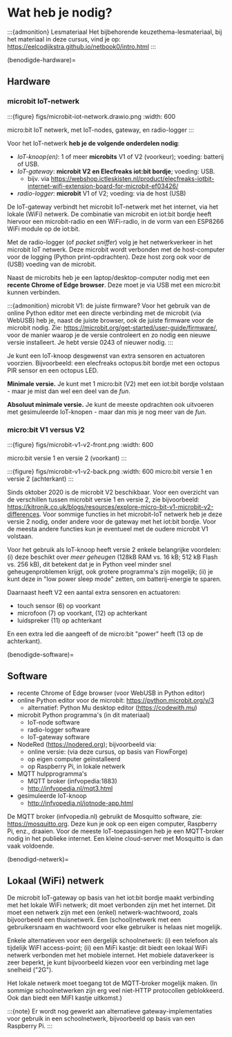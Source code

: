 # Wat heb je nodig?

:::{admonition} Lesmateriaal
Het bijbehorende keuzethema-lesmateriaal, bij het materiaal in deze cursus, vind je op: https://eelcodijkstra.github.io/netbook0/intro.html
:::

(benodigde-hardware)=
## Hardware

### microbit IoT-netwerk

:::{figure} figs/microbit-iot-network.drawio.png
:width: 600

micro:bit IoT netwerk, met IoT-nodes, gateway, en radio-logger
:::

Voor het IoT-netwerk **heb je de volgende onderdelen nodig**:

* *IoT-knoop(en)*: 1 of meer **microbits** V1 of V2 (voorkeur); voeding: batterij of USB. 
* *IoT-gateway*: **microbit V2 en Elecfreaks iot:bit bordje**; voeding: USB.
    *  bijv. via https://webshop.ictleskisten.nl/product/elecfreaks-iotbit-internet-wifi-extension-board-for-microbit-ef03426/
* *radio-logger*: **microbit** V1 of V2; voeding: via de host (USB)

De IoT-gateway verbindt het microbit IoT-netwerk met het internet, via het lokale (WiFi) netwerk.
De combinatie van microbit en iot:bit bordje heeft hiervoor een microbit-radio en een WiFi-radio, in de vorm van een ESP8266 WiFi module op de iot:bit.

Met de radio-logger (of *packet sniffer*) volg je het netwerkverkeer in het microbit IoT netwerk.
Deze microbit wordt verbonden met de host-computer voor de logging (Python print-opdrachten).
Deze host zorg ook voor de (USB) voeding van de microbit.

Naast de microbits heb je een laptop/desktop-computer nodig met een **recente Chrome of Edge browser**. Deze moet je via USB met een micro:bit kunnen verbinden.

:::{admonition} microbit V1: de juiste firmware?
Voor het gebruik van de online Python editor met een directe verbinding met de microbit (via WebUSB) heb je, naast de juiste browser, ook de juiste firmware voor de microbit nodig. Zie: https://microbit.org/get-started/user-guide/firmware/, voor de manier waarop je de versie controleert en zo nodig een nieuwe versie installeert. Je hebt versie 0243 of nieuwer nodig.
:::

Je kunt een IoT-knoop desgewenst van extra sensoren en actuatoren voorzien. Bijvoorbeeld: een elecfreaks octopus:bit bordje met een octopus PIR sensor en een octopus LED. 

**Minimale versie.** Je kunt met 1 micro:bit (V2) met een iot:bit bordje volstaan - maar je mist dan wel een deel van de *fun*.

**Absoluut minimale versie.** Je kunt de meeste opdrachten ook uitvoeren met gesimuleerde IoT-knopen - maar dan mis je nog meer van de *fun*.

### micro:bit V1 versus V2

:::{figure} figs/microbit-v1-v2-front.png
:width: 600

micro:bit versie 1 en versie 2 (voorkant)
:::

:::{figure} figs/microbit-v1-v2-back.png
:width: 600
micro:bit versie 1 en versie 2 (achterkant)
:::

Sinds oktober 2020 is de microbit V2 beschikbaar. Voor een overzicht van de verschillen tussen microbit versie 1 en versie 2, zie bijvoorbeeld: https://kitronik.co.uk/blogs/resources/explore-micro-bit-v1-microbit-v2-differences. Voor sommige functies in het microbit-IoT netwerk heb je deze versie 2 nodig, onder andere voor de gateway met het iot:bit bordje. Voor de meesta andere functies kun je eventueel met de oudere microbit V1 volstaan.

Voor het gebruik als IoT-knoop heeft versie 2 enkele belangrijke voordelen: (i) deze beschikt over *meer geheugen* (128kB RAM vs. 16 kB; 512 kB Flash vs. 256 kB), dit betekent dat je in Python veel minder snel geheugenproblemen krijgt, ook grotere programma's zijn mogelijk; (ii) je kunt deze in "low power sleep mode" zetten, om batterij-energie te sparen.

Daarnaast heeft V2 een aantal extra sensoren en actuatoren:

* touch sensor (6) op voorkant
* microfoon (7) op voorkant, (12) op achterkant
* luidspreker (11) op achterkant

En een extra led die aangeeft of de micro:bit "power" heeft (13 op de achterkant).

(benodigde-software)=
## Software

* recente Chrome of Edge browser (voor WebUSB in Python editor)
* online Python editor voor de microbit: https://python.microbit.org/v/3
    * alternatief: Python Mu desktop editor (https://codewith.mu)
* microbit Python programma's (in dit materiaal)
    * IoT-node software
    * radio-logger software
    * IoT-gateway software
* NodeRed (https://nodered.org); bijvoorbeeld via:
    * online versie: (via deze cursus, op basis van FlowForge)
    * op eigen computer geïnstalleerd
    * op Raspberry Pi, in lokale netwerk
* MQTT hulpprogramma's
    * MQTT broker (infvopedia:1883)
    * http://infvopedia.nl/mqt3.html
* gesimuleerde IoT-knoop
    * http://infvopedia.nl/iotnode-app.html
    
De MQTT broker (infvopedia.nl) gebruikt de Mosquitto software, zie: https://mosquitto.org. Deze kun je ook op een eigen computer, Raspberry Pi, enz., draaien. Voor de meeste IoT-toepassingen heb je een MQTT-broker nodig in het publieke internet. Een kleine cloud-server met Mosquitto is dan vaak voldoende.
 
(benodigd-netwerk)=
## Lokaal (WiFi) netwerk

De microbit IoT-gateway op basis van het iot:bit bordje maakt verbinding met het lokale WiFi netwerk; dit moet verbonden zijn met het internet.
Dit moet een netwerk zijn met een (enkel) netwerk-wachtwoord, zoals bijvoorbeeld een thuisnetwerk.
Een (school)netwerk met een gebruikersnaam en wachtwoord voor elke gebruiker is helaas niet mogelijk.

Enkele alternatieven voor een dergelijk schoolnetwerk: (i) een telefoon als tijdelijk WiFI access-point; (ii) een MiFi kastje: dit biedt een lokaal WiFi netwerk verbonden met het mobiele internet. Het mobiele dataverkeer is zeer beperkt, je kunt bijvoorbeeld kiezen voor een verbinding met lage snelheid ("2G").

Het lokale netwerk moet toegang tot de MQTT-broker mogelijk maken. (In sommige schoolnetwerken zijn erg veel niet-HTTP protocollen geblokkeerd. Ook dan biedt een MiFI kastje uitkomst.)

:::{note}
Er wordt nog gewerkt aan alternatieve gateway-implementaties voor gebruik in een schoolnetwerk, bijvoorbeeld op basis van een Raspberry Pi.
:::